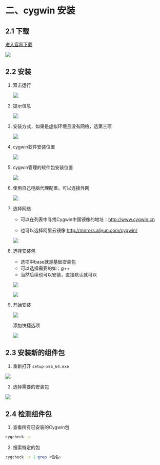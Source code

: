# 二、cygwin 安装

## 2.1 下载

[进入官网下载](https://www.cygwin.com/install.html)

![](/simulate/cygwin/base/002.png)

## 2.2 安装

1. 双击运行

    ![](/simulate/cygwin/base/003.png)

2. 提示信息

    ![](/simulate/cygwin/base/004.png)

3. 安装方式，如果是虚拟环境且没有网络，选第三项

    ![](/simulate/cygwin/base/005.png)

4. cygwin软件安装位置

    ![](/simulate/cygwin/base/006.png)

5. cygwin管理的软件包安装位置

    ![](/simulate/cygwin/base/007.png)

6. 使用自己电脑代理配置，可以连接外网

    ![](/simulate/cygwin/base/008.png)

7. 选择网络

    - 可以在列表中寻找Cygwin中国镜像的地址：http://www.cygwin.cn

    - 也可以选择阿里云镜像 http://mirrors.aliyun.com/cygwin/

    ![](/simulate/cygwin/base/009.png)

8. 选择安装包

    - 选项中base就是基础安装包
    - 可以选择需要的如：g++
    - 当然后续也可以安装，直接默认就可以

    ![](/simulate/cygwin/base/010.png)

    ![](/simulate/cygwin/base/011.png)

8. 开始安装

    ![](/simulate/cygwin/base/012.png)

    添加快捷选项

    ![](/simulate/cygwin/base/013.png)

## 2.3 安装新的组件包

1. 重新打开 `setup-x86_64.exe`

![](/simulate/cygwin/base/014.png)

2. 选择需要的安装包

![](/simulate/cygwin/base/015.png)

## 2.4 检测组件包

1. 查看所有已安装的Cygwin包

```sh
cygcheck -c
```

2. 搜索特定的包

```sh
cygcheck -c | grep <包名>
```